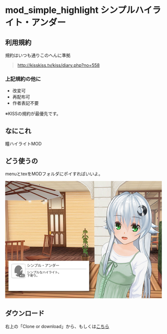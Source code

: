 # mod_simple_highlight シンプルハイライト・アンダー
## 利用規約
規約はいつも通りこのへんに準拠
> <http://kisskiss.tv/kiss/diary.php?no=558>
### 上記規約の他に
- 改変可
- 再配布可
- 作者表記不要

※KISSの規約が最優先です。

## なにこれ
瞳ハイライトMOD

## どう使うの
menuとtexをMODフォルダにポイすればいいよ。

![作例](https://github.com/pikepikeid/mod_simple_highlight/blob/master/sample.jpg)

## ダウンロード
右上の「Clone or download」から、もしくは[こちら](https://github.com/pikepikeid/mod_simple_highlight/releases)